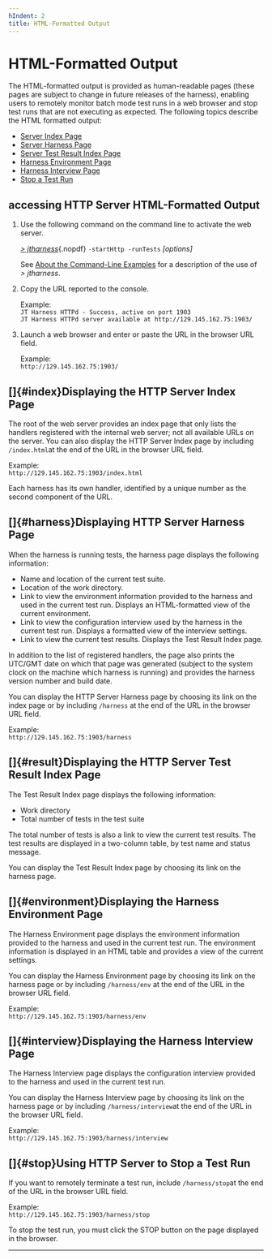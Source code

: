 ```yaml
---
hIndent: 2
title: HTML-Formatted Output
---
```


# HTML-Formatted Output

The HTML-formatted output is provided as human-readable pages (these pages are subject to change in
future releases of the harness), enabling users to remotely monitor batch mode test runs in a web
browser and stop test runs that are not executing as expected. The following topics describe the
HTML formatted output:

-   [Server Index Page](#index)
-   [Server Harness Page](#harness)
-   [Server Test Result Index Page](#result)
-   [Harness Environment Page](#environment)
-   [Harness Interview Page](#interview)
-   [Stop a Test Run](#stop)

## accessing HTTP Server HTML-Formatted Output

1.  Use the following command on the command line to activate the web server.

    [*\> jtharness*](aboutExamples.html){.nopdf} `-startHttp -runTests` *\[options\]*

    See [About the Command-Line Examples](aboutExamples.html) for a description of the use of *\>
    jtharness*.

2.  Copy the URL reported to the console.

    Example:\
    `JT Harness HTTPd - Success, active on port 1903`\
    `JT Harness HTTPd server available at http://129.145.162.75:1903/`

3.  Launch a web browser and enter or paste the URL in the browser URL field.

    Example:\
    `http://129.145.162.75:1903/`

## []{#index}Displaying the HTTP Server Index Page

The root of the web server provides an index page that only lists the handlers registered with the
internal web server; not all available URLs on the server. You can also display the HTTP Server
Index page by including `/index.html`at the end of the URL in the browser URL field.

Example:\
`http://129.145.162.75:1903/index.html`

Each harness has its own handler, identified by a unique number as the second component of the URL.

## []{#harness}Displaying HTTP Server Harness Page

When the harness is running tests, the harness page displays the following information:

-   Name and location of the current test suite.
-   Location of the work directory.
-   Link to view the environment information provided to the harness and used in the current test
    run. Displays an HTML-formatted view of the current environment.
-   Link to view the configuration interview used by the harness in the current test run. Displays a
    formatted view of the interview settings.
-   Link to view the current test results. Displays the Test Result Index page.

In addition to the list of registered handlers, the page also prints the UTC/GMT date on which that
page was generated (subject to the system clock on the machine which harness is running) and
provides the harness version number and build date.

You can display the HTTP Server Harness page by choosing its link on the index page or by including
`/harness` at the end of the URL in the browser URL field.

Example:\
`http://129.145.162.75:1903/harness`

## []{#result}Displaying the HTTP Server Test Result Index Page

The Test Result Index page displays the following information:

-   Work directory
-   Total number of tests in the test suite

The total number of tests is also a link to view the current test results. The test results are
displayed in a two-column table, by test name and status message.

You can display the Test Result Index page by choosing its link on the harness page.

## []{#environment}Displaying the Harness Environment Page

The Harness Environment page displays the environment information provided to the harness and used
in the current test run. The environment information is displayed in an HTML table and provides a
view of the current settings.

You can display the Harness Environment page by choosing its link on the harness page or by
including `/harness/env` at the end of the URL in the browser URL field.

Example:\
`http://129.145.162.75:1903/harness/env`

## []{#interview}Displaying the Harness Interview Page

The Harness Interview page displays the configuration interview provided to the harness and used in
the current test run.

You can display the Harness Interview page by choosing its link on the harness page or by including
`/harness/interview`at the end of the URL in the browser URL field.

Example:\
`http://129.145.162.75:1903/harness/interview`

## []{#stop}Using HTTP Server to Stop a Test Run

If you want to remotely terminate a test run, include `/harness/stop`at the end of the URL in the
browser URL field.

Example:\
`http://129.145.162.75:1903/harness/stop`

To stop the test run, you must click the STOP button on the page displayed in the browser.

----------------------------------------------------------------------------------------------------


